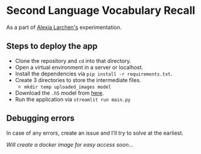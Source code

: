 # Second Language Vocabulary Recall

As a part of [Alexia Larchen's](https://www.researchgate.net/profile/Alexia-Larchen) experimentation. 

## Steps to deploy the app
* Clone the repository and `cd` into that directory.
* Open a virtual environment in a server or localhost.
* Install the dependencies via `pip install -r requirements.txt`.
* Create 3 directories to store the intermediate files.
  * `mkdir temp uploaded_images model`
* Download the `.h5` model from [here](https://drive.google.com/file/d/1L4UZv-_VtWP2yWkTQZo9OIP5c4T8vl5F/view?usp=sharing).
* Run the application via `streamlit run main.py`

## Debugging errors
In case of any errors, create an issue and I'll try to solve at the earliest. 

*Will create a docker image for easy access soon...*

